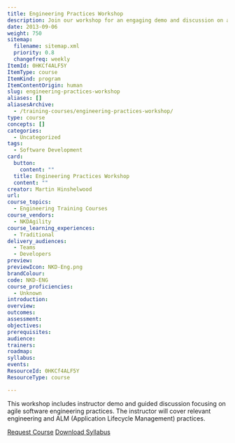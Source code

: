 ```yaml
---
title: Engineering Practices Workshop
description: Join our workshop for an engaging demo and discussion on agile software engineering and ALM practices. Enhance your skills with expert guidance!
date: 2013-09-06
weight: 750
sitemap:
  filename: sitemap.xml
  priority: 0.8
  changefreq: weekly
ItemId: 0HKCf4ALF5Y
ItemType: course
ItemKind: program
ItemContentOrigin: human
slug: engineering-practices-workshop
aliases: []
aliasesArchive:
  - /training-courses/engineering-practices-workshop/
type: course
concepts: []
categories:
  - Uncategorized
tags:
  - Software Development
card:
  button:
    content: ""
  title: Engineering Practices Workshop
  content: ""
creator: Martin Hinshelwood
url: 
course_topics:
  - Engineering Training Courses
course_vendors:
  - NKDAgility
course_learning_experiences:
  - Traditional
delivery_audiences:
  - Teams
  - Developers
preview: 
previewIcon: NKD-Eng.png
brandColour: 
code: NKD-ENG
course_proficiencies:
  - Unknown
introduction: 
overview: 
outcomes: 
assessment: 
objectives: 
prerequisites: 
audience: 
trainers: 
roadmap: 
syllabus: 
events: 
ResourceId: 0HKCf4ALF5Y
ResourceType: course

---
```

This workshop includes instructor demo and guided discussion focusing on agile software engineering practices. The instructor will cover relevant engineering and ALM (Application Lifecycle Management) practices.

[Request Course](/company/general-inquiries/) [Download Syllabus](#)
